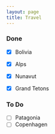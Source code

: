 ```yaml
---
layout: page
title: Travel
---
```


### Done
- [x] Bolivia
- [x] Alps
- [x] Nunavut
- [x] Grand Tetons


### To Do
- [ ] Patagonia
- [ ] Copenhagen
